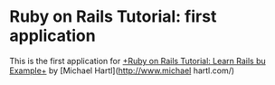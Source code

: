 # Ruby on Rails Tutorial: first application

This is the first application for 
[+Ruby on Rails Tutorial: Learn Rails bu Example+](http://www.railstutorial.org/) by [Michael Hartl](http://www.michael hartl.com/)
